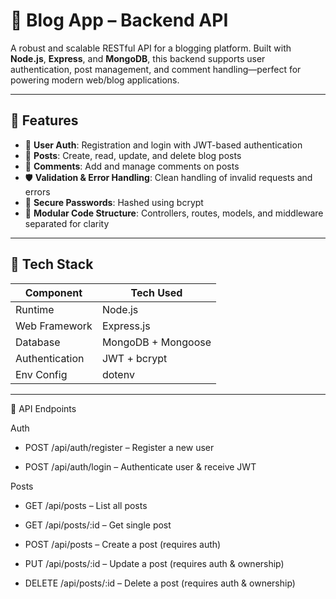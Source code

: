 # 📝 Blog App – Backend API

A robust and scalable RESTful API for a blogging platform. Built with **Node.js**, **Express**, and **MongoDB**, this backend supports user authentication, post management, and comment handling—perfect for powering modern web/blog applications.

---

## 🔧 Features

- 🔐 **User Auth**: Registration and login with JWT-based authentication  
- 📝 **Posts**: Create, read, update, and delete blog posts  
- 💬 **Comments**: Add and manage comments on posts  
- 🛡️ **Validation & Error Handling**: Clean handling of invalid requests and errors  
- 🧱 **Secure Passwords**: Hashed using bcrypt  
- 📁 **Modular Code Structure**: Controllers, routes, models, and middleware separated for clarity

---

## 🚀 Tech Stack

| Component       | Tech Used              |
|----------------|------------------------|
| Runtime         | Node.js                |
| Web Framework   | Express.js             |
| Database        | MongoDB + Mongoose     |
| Authentication | JWT + bcrypt           |
| Env Config      | dotenv                 |

---

🧪 API Endpoints

Auth

- POST /api/auth/register – Register a new user

- POST /api/auth/login – Authenticate user & receive JWT

Posts

- GET /api/posts – List all posts

- GET /api/posts/:id – Get single post

- POST /api/posts – Create a post (requires auth)

- PUT /api/posts/:id – Update a post (requires auth & ownership)

- DELETE /api/posts/:id – Delete a post (requires auth & ownership)
